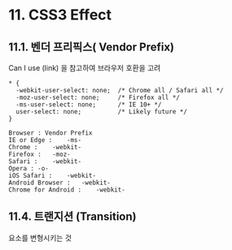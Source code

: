 # 11. CSS3 Effect

## 11.1. 벤더 프리픽스( Vendor Prefix)
Can I use (link) 을 참고하여 브라우저 호환을 고려
```
* {
  -webkit-user-select: none;  /* Chrome all / Safari all */
  -moz-user-select: none;     /* Firefox all */
  -ms-user-select: none;      /* IE 10+ */
  user-select: none;          /* Likely future */
}

Browser	: Vendor Prefix
IE or Edge :	-ms-
Chrome :	-webkit-
Firefox :	-moz-
Safari :	-webkit-
Opera :	-o-
iOS Safari :	-webkit-
Android Browser :	-webkit-
Chrome for Android :	-webkit-
```
## 11.4. 트랜지션 (Transition)
요소를 변형시키는 것



